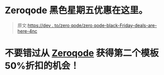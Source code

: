 # Zeroqode 黑色星期五优惠在这里。

> 原文:[https://dev . to/zero qode/zero qode-black-Friday-deals-are-here-4nc](https://dev.to/zeroqode/zeroqode-black-friday-deals-are-here-4nc)

# 不要错过从 [Zeroqode](https://blog.zeroqode.com/black-friday-is-finally-here-4d7baee886af) 获得第二个模板 50%折扣的机会！